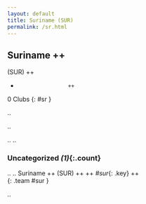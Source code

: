 ```yaml
---
layout: default
title: Suriname (SUR)
permalink: /sr.html
---
```



## Suriname   ++
(SUR)  ++
-                     ++
0 Clubs
{: #sr }


.. 




.. 




.. 
.. 


### Uncategorized _(1)_{:.count}


..
..
Suriname  ++
 (SUR) ++
 ++
_#sur_{: .key} ++
<br>
{: .team #sur }




.. 
 
